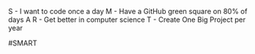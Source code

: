 S - I want to code once a day
M - Have a GitHub green square on 80% of days
A 
R - Get better in computer science
T - Create One Big Project per year

#SMART 